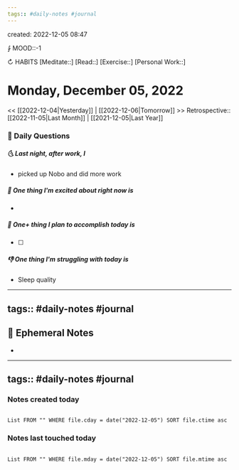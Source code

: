 ```yaml
---
tags:: #daily-notes #journal
---
```

created: 2022-12-05 08:47

⨑ MOOD::-1

↻ HABITS
[Meditate::]
[Read::]
[Exercise::]
[Personal Work::]

# Monday, December 05, 2022

<< [[2022-12-04|Yesterday]] | [[2022-12-06|Tomorrow]] >>
Retrospective:: [[2022-11-05|Last Month]] | [[2021-12-05|Last Year]]

### 📅 Daily Questions

##### 🌜 Last night, after work, I

- picked up Nobo and did more work

##### 🙌 One thing I'm excited about right now is

-

##### 🚀 One+ thing I plan to accomplish today is

- [ ]

##### 👎 One thing I'm struggling with today is

- Sleep quality

---

tags:: #daily-notes #journal
---

## 📝 Ephemeral Notes

-

---

tags:: #daily-notes #journal
---

### Notes created today

```dataview

List FROM "" WHERE file.cday = date("2022-12-05") SORT file.ctime asc

```

### Notes last touched today

```dataview

List FROM "" WHERE file.mday = date("2022-12-05") SORT file.mtime asc

```
